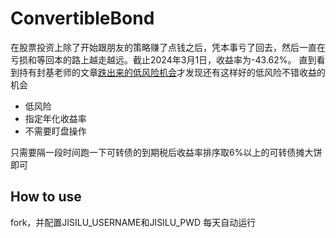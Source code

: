 # ConvertibleBond
在股票投资上除了开始跟朋友的策略赚了点钱之后，凭本事亏了回去，然后一直在亏损和等回本的路上越走越远。截止2024年3月1日，收益率为-43.62%。
直到看到持有封基老师的文章[跌出来的低风险机会](https://mp.weixin.qq.com/s/ZKf-84Mo4IJZ61q_MDg8eQ)才发现还有这样好的低风险不错收益的机会
- 低风险
- 指定年化收益率
- 不需要盯盘操作

只需要隔一段时间跑一下可转债的到期税后收益率排序取6%以上的可转债摊大饼即可

## How to use
fork，并配置JISILU_USERNAME和JISILU_PWD
每天自动运行